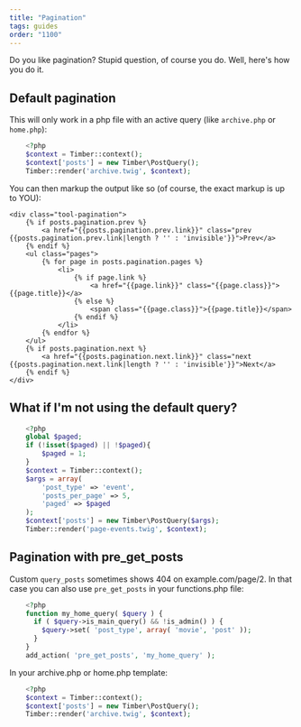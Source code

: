 ```yaml
---
title: "Pagination"
tags: guides
order: "1100"
---
```


Do you like pagination? Stupid question, of course you do. Well, here's how you do it.

## Default pagination

This will only work in a php file with an active query (like `archive.php` or `home.php`):

```php
	<?php
	$context = Timber::context();
	$context['posts'] = new Timber\PostQuery();
	Timber::render('archive.twig', $context);
```

You can then markup the output like so  (of course, the exact markup is up to YOU):

```twig
<div class="tool-pagination">
	{% if posts.pagination.prev %}
		<a href="{{posts.pagination.prev.link}}" class="prev {{posts.pagination.prev.link|length ? '' : 'invisible'}}">Prev</a>
	{% endif %}
	<ul class="pages">
		{% for page in posts.pagination.pages %}
			<li>
				{% if page.link %}
					<a href="{{page.link}}" class="{{page.class}}">{{page.title}}</a>
				{% else %}
					<span class="{{page.class}}">{{page.title}}</span>
				{% endif %}
			</li>
		{% endfor %}
	</ul>
	{% if posts.pagination.next %}
		<a href="{{posts.pagination.next.link}}" class="next {{posts.pagination.next.link|length ? '' : 'invisible'}}">Next</a>
	{% endif %}
</div>
```

## What if I'm not using the default query?

```php
	<?php
	global $paged;
	if (!isset($paged) || !$paged){
		$paged = 1;
	}
	$context = Timber::context();
	$args = array(
		'post_type' => 'event',
		'posts_per_page' => 5,
		'paged' => $paged
	);
	$context['posts'] = new Timber\PostQuery($args);
	Timber::render('page-events.twig', $context);
```

## Pagination with pre_get_posts

Custom `query_posts` sometimes shows 404 on example.com/page/2. In that case you can also use `pre_get_posts` in your functions.php file:

```php
	<?php
	function my_home_query( $query ) {
	  if ( $query->is_main_query() && !is_admin() ) {
		$query->set( 'post_type', array( 'movie', 'post' ));
	  }
	}
	add_action( 'pre_get_posts', 'my_home_query' );
```
In your archive.php or home.php template:

```php
	<?php
	$context = Timber::context();
	$context['posts'] = new Timber\PostQuery();
	Timber::render('archive.twig', $context);
```
